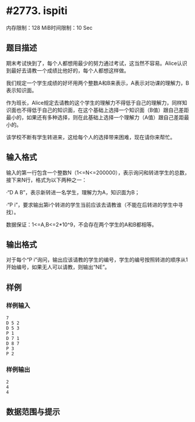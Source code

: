 # #2773. ispiti

内存限制：128 MiB时间限制：10 Sec

## 题目描述

期末考试快到了，每个人都想用最少的努力通过考试，这当然不容易。Alice认识到最好去请教一个成绩比他好的，每个人都想这样做。

我们规定一个学生成绩的好坏用两个整数A和B来表示，A表示对功课的理解力，B表示知识面。

作为班长，Alice规定去请教的这个学生的理解力不得低于自己的理解力，同样知识面也不得低于自己的知识面，在这个基础上选择一个知识面（B值）跟自己差距最小的，如果还有多种选择，则在此基础上选择一个理解力（A值）跟自己差距最小的。

该学校不断有学生转进来，这给每个人的选择带来困难，现在请你来帮忙。

## 输入格式

输入的第一行包含一个整数N（1<=N<=200000），表示询问和转进学生的总数，接下来N行，格式为以下两种之一：

&middot;&ldquo;D A B&rdquo;，表示新转进一名学生，理解力为A，知识面为B；

&middot;&ldquo;P i&rdquo;，要求输出第i个转进的学生当前应该去请教谁（不能在后转进的学生中寻找）。

数据保证：1<=A,B<=2*10^9，不会存在两个学生的A和B都相等。

## 输出格式

 

对于每个&ldquo;P i&rdquo;询问，输出应该请教的学生的编号，学生的编号按照转进的顺序从1开始编号，如果无人可以请教，则输出&ldquo;NE&rdquo;。

## 样例

### 样例输入

    
    7 
    D 5 2 
    D 5 3 
    P 1 
    D 7 1 
    D 8 7 
    P 3 
    P 2 
    
    

### 样例输出

    
    2
    4
    4
    
    

## 数据范围与提示
